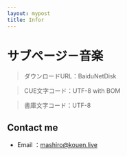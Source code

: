```yaml
---
layout: mypost
title: Infor
---
```


# サブページ－音楽

> ダウンロードURL：BaiduNetDisk

> CUE文字コード：UTF-8 with BOM

> 書庫文字コード：UTF-8

## Contact me

- Email&nbsp;：[mashiro@kouen.live](mailto:mashiro@kouen.live)

